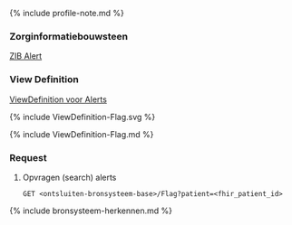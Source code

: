 {% include profile-note.md %}

### Zorginformatiebouwsteen

[ZIB Alert](https://zibs.nl/wiki/Alert-v3.2(2017NL))

### View Definition

[ViewDefinition voor Alerts](ViewDefinition-Flag.json)

<div>
{% include ViewDefinition-Flag.svg %}
</div>

{% include ViewDefinition-Flag.md %}

### Request

1. Opvragen (search) alerts

    `GET <ontsluiten-bronsysteem-base>/Flag?patient=<fhir_patient_id>`

{% include bronsysteem-herkennen.md %}